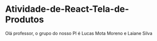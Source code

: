 # Atividade-de-React-Tela-de-Produtos
Olá professor, o grupo do nosso PI é Lucas Mota Moreno e Laiane Silva
